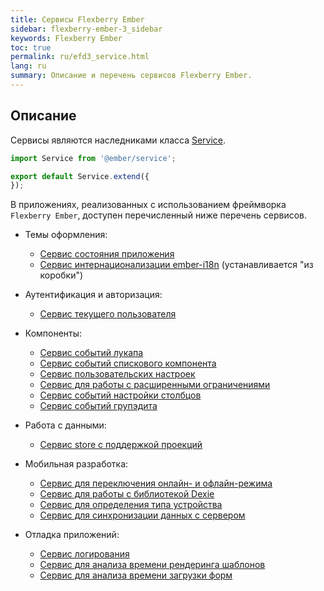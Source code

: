 ```yaml
---
title: Сервисы Flexberry Ember
sidebar: flexberry-ember-3_sidebar
keywords: Flexberry Ember
toc: true
permalink: ru/efd3_service.html
lang: ru
summary: Описание и перечень сервисов Flexberry Ember.
---
```

## Описание

Сервисы являются наследниками класса [Service](https://guides.emberjs.com/v3.1.0/applications/services/).

```js
import Service from '@ember/service';

export default Service.extend({
});
```

В приложениях, реализованных с использованием фреймворка `Flexberry Ember`, доступен перечисленный ниже перечень сервисов.

* Темы оформления:
    * [Сервис состояния приложения]()
    * [Сервис интернационализации ember-i18n](https://github.com/jamesarosen/ember-i18n) (устанавливается "из коробки")

* Аутентификация и авторизация:
    * [Сервис текущего пользователя]()

* Компоненты:
    * [Сервис событий лукапа]()
    * [Сервис событий спискового компонента]()
    * [Сервис пользовательских настроек]()
    * [Сервис для работы с расширенными ограничениями]()
    * [Сервис событий настройки столбцов]()
    * [Сервис событий групэдита]()

* Работа с данными:
    * [Сервис store с поддержкой проекций]()

* Мобильная разработка:
    * [Сервис для переключения онлайн- и офлайн-режима]()
    * [Сервис для работы с библиотекой Dexie]()
    * [Сервис для определения типа устройства]()
    * [Сервис для синхронизации данных с сервером]()

* Отладка приложений:
    * [Сервис логирования](efd3_log-service.html)
    * [Сервис для анализа времени рендеринга шаблонов]()
    * [Сервис для анализа времени загрузки форм]()

